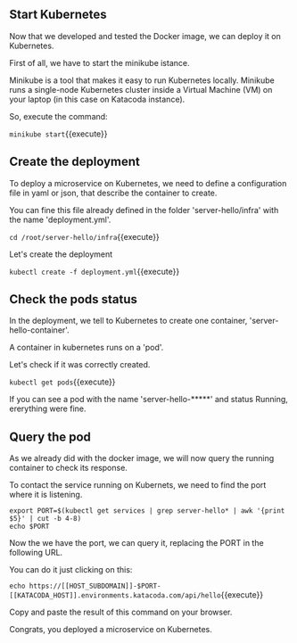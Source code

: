 ## Start Kubernetes

Now that we developed and tested the Docker image, we can deploy it on Kubernetes.

First of all, we have to start the minikube istance.

Minikube is a tool that makes it easy to run Kubernetes locally. 
Minikube runs a single-node Kubernetes cluster inside a Virtual Machine (VM) on your laptop (in this case on Katacoda instance).

So, execute the command:

`minikube start`{{execute}}

## Create the deployment

To deploy a microservice on Kubernetes, we need to define a configuration file in yaml or json, that describe the container to create.

You can fine this file already defined in the folder 'server-hello/infra' with the name 'deployment.yml'.

`cd /root/server-hello/infra`{{execute}}

Let's create the deployment

`kubectl create -f deployment.yml`{{execute}}

## Check the pods status

In the deployment, we tell to Kubernetes to create one container, 'server-hello-container'. 

A container in kubernetes runs on a 'pod'.

Let's check if it was correctly created.

`kubectl get pods`{{execute}}

If you can see a pod with the name 'server-hello-*****' and status Running, ererything were fine.

## Query the pod

As we already did with the docker image, we will now query the running container to check its response.

To contact the service running on Kubernets, we need to find the port where it is listening.

```
export PORT=$(kubectl get services | grep server-hello* | awk '{print $5}' | cut -b 4-8)
echo $PORT
```

Now the we have the port, we can query it, replacing the PORT in the following URL.

You can do it just clicking on this:

`echo https://[[HOST_SUBDOMAIN]]-$PORT-[[KATACODA_HOST]].environments.katacoda.com/api/hello`{{execute}}

Copy and paste the result of this command on your browser.

Congrats, you deployed a microservice on Kubernetes.
